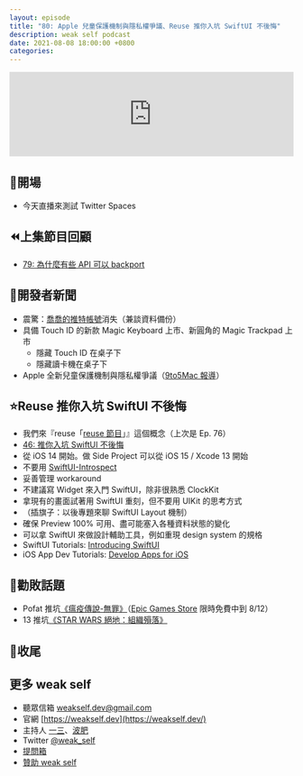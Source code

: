 ```yaml
---
layout: episode
title: "80: Apple 兒童保護機制與隱私權爭議、Reuse 推你入坑 SwiftUI 不後悔"
description: weak self podcast
date: 2021-08-08 18:00:00 +0800
categories: 
---
```


<iframe src="https://www.listennotes.com/podcasts/weak-self/80-apple-兒童保護機制與隱私權爭議reuse-Cv0AYFGzwLj/embed/" width="100%" style="width: 1px; min-width: 100%;" frameborder="0" scrolling="no" loading="lazy"></iframe>

## 👋開場

- 今天直播來測試 Twitter Spaces

## ⏪上集節目回顧

- [79: 為什麼有些 API 可以 backport](https://weakself.dev/episodes/79)

## 📰開發者新聞

- 震驚：[喬喬的推特帳號](https://twitter.com/joe_trash_talk)消失（兼談資料備份）
- 具備 Touch ID 的新款 Magic Keyboard 上市、新圓角的 Magic Trackpad 上市
    - 隱藏 Touch ID 在桌子下
    - 隱藏讀卡機在桌子下
- Apple 全新兒童保護機制與隱私權爭議（[9to5Mac 報導](https://9to5mac.com/2021/08/05/apple-announces-new-protections-for-child-safety-imessage-safety-icloud-photo-scanning-more/)）

## ⭐️Reuse 推你入坑 SwiftUI 不後悔

- 我們來『reuse「[reuse 節目](https://weakself.dev/episodes/76)」』這個概念（上次是 Ep. 76）
- [46: 推你入坑 SwiftUI 不後悔](https://weakself.dev/episodes/46)
- 從 iOS 14 開始。做 Side Project 可以從 iOS 15 / Xcode 13 開始
- 不要用 [SwiftUI-Introspect](https://github.com/siteline/SwiftUI-Introspect)
- 妥善管理 workaround
- 不建議寫 Widget 來入門 SwiftUI，除非很熟悉 ClockKit
- 拿現有的畫面試著用 SwiftUI 重刻，但不要用 UIKit 的思考方式
- （插旗子：以後專題來聊 SwiftUI Layout 機制）
- 確保 Preview 100% 可用、盡可能塞入各種資料狀態的變化
- 可以拿 SwiftUI 來做設計輔助工具，例如重現 design system 的規格
- SwiftUI Tutorials: [Introducing SwiftUI](https://developer.apple.com/tutorials/swiftui)
- iOS App Dev Tutorials: [Develop Apps for iOS](https://developer.apple.com/tutorials/app-dev-training)

## 💸勸敗話題

- Pofat 推坑[《瘟疫傳說-無罪》](https://www.focus-home.com/en-us/games/a-plague-tale-innocence)（[Epic Games Store](https://www.epicgames.com/store/zh-Hant/p/a-plague-tale-innocence) 限時免費中到 8/12）
- 13 推坑[《STAR WARS 絕地：組織殞落》](https://www.ea.com/zh-tw/games/starwars/jedi-fallen-order)

## 👋收尾

## 更多 weak self

- 聽眾信箱 [weakself.dev@gmail.com](mailto:weakself.dev@gmail.com)
- 官網 [https://weakself.dev](https://weakself.dev/)
- 主持人 [一三](https://twitter.com/ethanhuang13)、[波肥](https://twitter.com/PofatTseng)
- Twitter [@weak_self](https://twitter.com/weak_self)
- [提問箱](https://peing.net/zh-TW/weak_self)
- [贊助 weak self](https://weakself.dev/#donation)
